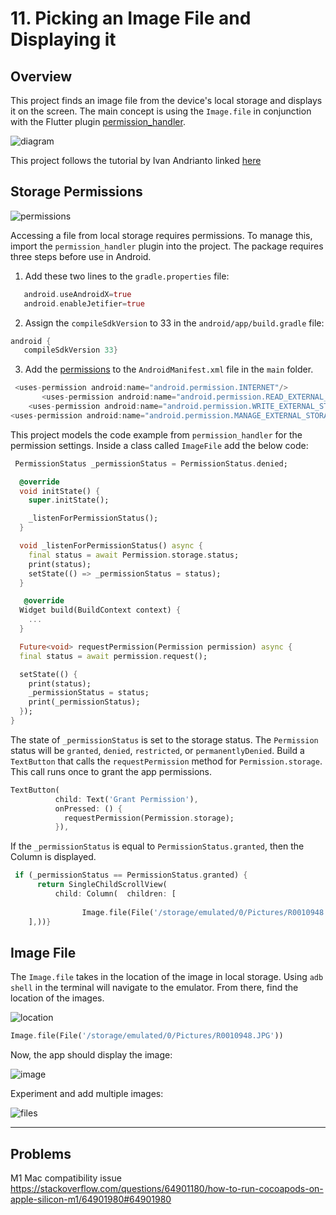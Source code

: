 # 11. Picking an Image File and Displaying it

## Overview

This project finds an image file from the device's local storage and displays it on the screen. The main concept is using the `Image.file` in conjunction with the Flutter plugin [permission_handler](https://pub.dev/packages/permission_handler).

![diagram](docs/diagram2.png)

This project follows the tutorial by Ivan Andrianto linked [here](https://www.woolha.com/tutorials/flutter-display-image-from-file-examples#:~:text=In%20Flutter%2C%20displaying%20an%20image,you%20can%20also%20use%20FileImage%20)

## Storage Permissions 

![permissions](docs/permissions.gif)

 Accessing a file from local storage requires permissions. To manage this, import the `permission_handler` plugin into the project. The package requires three steps before use in Android. 
 
 1. Add these two lines to the `gradle.properties` file:

 ```dart
    android.useAndroidX=true
    android.enableJetifier=true
 ```

 2. Assign the `compileSdkVersion` to 33 in the `android/app/build.gradle` file:

 ```dart
android {
    compileSdkVersion 33}
 ```

 3. Add the [permissions](https://github.com/Baseflow/flutter-permission-handler/blob/master/permission_handler/example/android/app/src/main/AndroidManifest.xml) to the `AndroidManifest.xml` file in the `main` folder.

```dart
 <uses-permission android:name="android.permission.INTERNET"/>
       <uses-permission android:name="android.permission.READ_EXTERNAL_STORAGE"/>
    <uses-permission android:name="android.permission.WRITE_EXTERNAL_STORAGE"/>
<uses-permission android:name="android.permission.MANAGE_EXTERNAL_STORAGE" />
```

This project models the code example from `permission_handler` for the permission settings. Inside a class called `ImageFile` add the below code:

```dart
 PermissionStatus _permissionStatus = PermissionStatus.denied;

  @override
  void initState() {
    super.initState();

    _listenForPermissionStatus();
  }

  void _listenForPermissionStatus() async {
    final status = await Permission.storage.status;
    print(status);
    setState(() => _permissionStatus = status);
  }

   @override
  Widget build(BuildContext context) {
    ...
  }

  Future<void> requestPermission(Permission permission) async {
  final status = await permission.request();

  setState(() {
    print(status);
    _permissionStatus = status;
    print(_permissionStatus);
  });
}
```
 
The state of `_permissionStatus` is set to the storage status. The `Permission` status will be `granted`, `denied`, `restricted`, or `permanentlyDenied`. Build a `TextButton` that calls the `requestPermission` method for `Permission.storage`. This call runs once to grant the app permissions.

```dart
TextButton(
          child: Text('Grant Permission'),
          onPressed: () {
            requestPermission(Permission.storage);
          }),
```

If the `_permissionStatus` is equal to `PermissionStatus.granted`, then the Column is displayed.

```dart
 if (_permissionStatus == PermissionStatus.granted) {
      return SingleChildScrollView(
          child: Column(  children: [
        
                Image.file(File('/storage/emulated/0/Pictures/R0010948.JPG')),
    ],))}
```

## Image File

The `Image.file` takes in the location of the image in local storage. Using `adb shell` in the terminal will navigate to the emulator. From there, find the location of the images. 

![location](docs/location.png)

```dart
Image.file(File('/storage/emulated/0/Pictures/R0010948.JPG'))
```

Now, the app should display the image:

![image](docs/image.png)

Experiment and add multiple images:

![files](docs/files.png)

---

## Problems

M1 Mac compatibility issue
https://stackoverflow.com/questions/64901180/how-to-run-cocoapods-on-apple-silicon-m1/64901980#64901980
